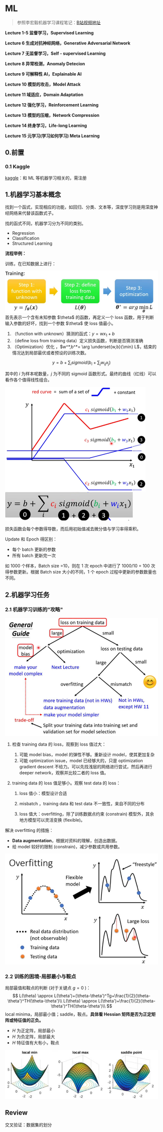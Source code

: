 # ML

> 参照李宏毅机器学习课程笔记：[B站视频地址](https://www.bilibili.com/video/BV1Wv411h7kN/?spm_id_from=333.337.search-card.all.click&vd_source=412ee9f1892496b8506f8302ac9d1437)

**Lecture 1-5 监督学习，Supervised Learning**

**Lecture 6 生成对抗神经网络，Generative Adversarial Network**

**Lecture 7 无监督学习，Self - supervised Learning**

**Lecture 8 异常检测，Anomaly Detecion**

**Lecture 9 可解释性 AI，Explainable AI**

**Lecture 10 模型的攻击，Model Attack**

**Lecture 11 域适应，Domain Adaptation**

**Lecture 12 强化学习，Reinforcement Learning**

**Lecture 13 模型的压缩，Network Compression**

**Lecture 14 终身学习，Life-long Learning**

**Lecture 15 元学习(学习如何学习) Meta Learning**

## 0.前置

### 0.1 Kaggle

[kaggle](https://www.kaggle.com/)：和 ML 等机器学习相关的，需注册







## 1.机器学习基本概念

找到一个函式，实现相应的功能，如回归、分类、文本等，深度学习则是用深度神经网络来代替该函数式子。

找的函式不同，机器学习分为不同的类别。

- Regression
- Classification
- Structured Learning

**流程举例：**

训练，在已知数据上进行：

<img src="img/02.jpg" style="zoom:80%;" />
首先表示一个含有未知参数 $\theta$ 的函数，再定义一个 loss 函数，用于判断输入参数的好坏，找到一个参数 $\theta$ 使 loss 值最小。

1. （function with unknown）猜测的函式：$y= wx_1+b$
2. （define loss from training data）定义损失函数，判断是否猜测准确
3. （Optimization）优化 ，$w^*,b^*= \arg \underset{w,b}{\min}  L$，结束的情况达到局部最优或者预设的训练次数。

$$
y = b+\sum_i sigmoid(b_i+\sum_j w_{ij}x_j)
$$

其中的 $i$ 为样本呢数量，$j$ 为不同的 sigmoid 函数形式。最终的曲线（红线）可以看作各个值得线性组合。

<img src="img/01.png" style="zoom: 67%;" />

<img src="img/02.png" alt="02" style="zoom:50%;" />

损失函数会每个参数得导数，而后用初始值减去微分值与学习率得乘积。

Update 和 Epoch 得区别：

- 每个 batch 更新的参数
- 所有 batch 更新完一次

如 1000 个样本，Batch size  =10，则在 1 次 epoch 中进行了 1000/10 = 100 次得参数更新。根据 Batch size 大小的不同，1 个 epoch 过程中更新的参数数量也不同。

## 2.机器学习任务

### 2.1 机器学习训练的"攻略"

<img src="img/01.jpg" style="zoom:80%;" />

1. 检查 training data 的 loss，观察到 loss 值过大：

   1. 可能 model bias，model 的弹性不够。重新设计 model，使其更加复杂
   2. 可能 optimization issue，model 已经够大的，只是 optimization gradient descent 不给力。可以先找浅层的网络进行尝试，然后再进行  deeper network，观察并比较二者的 loss 值。

2. training data 的 loss 值足够小。观察 test data 的 loss：

   1. loss 值小：模型设计合适

   2. misbatch ，training data 和 test data 不一致性，来自不同的分布
   
   3. loss 值大：overfitting，除了训练数据点约束 (constrain) 模型外，其余地方模型可以灵活变换 (flexible)。

解决 overfitting 的措施：

- **Data augmentation**，根据对资料的理解，创造出数据。
- 给 model 较好的限制 (constrain)，减少参数或共用参数。

<img src="img/03.jpg" style="zoom:80%;" />

### 2.2 训练的困境-局部最小与鞍点

局部最值和鞍点的判断 (对于关键点 $g=0$ )：
$$
L(\theta) \approx L(\theta')+(\theta-\theta')^Tg+\frac{1}{2}(\theta-\theta')^TH(\theta-\theta')\\
L(\theta) \approx L(\theta')+\frac{1}{2}(\theta-\theta')^TH(\theta-\theta')\\
$$
local minima，局部最小值；saddle，鞍点。**具体看 Hessian 矩阵是否为正定矩阵或特征值的正负。**

- $H$ 为正定阵，局部最小
- $H$ 为负定阵，局部最大
- $H$ 特征值有大有小，鞍点

![](img/11.jpg)

































## Review

交叉验证：数据集的划分



































